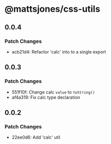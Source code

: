 # @mattsjones/css-utils

## 0.0.4

### Patch Changes

- acb21d4: Refactor 'calc' into to a single export

## 0.0.3

### Patch Changes

- 551f10f: Change calc `value` to `toString()`
- af4a319: Fix calc type declaration

## 0.0.2

### Patch Changes

- 22ee0d6: Add 'calc' util
